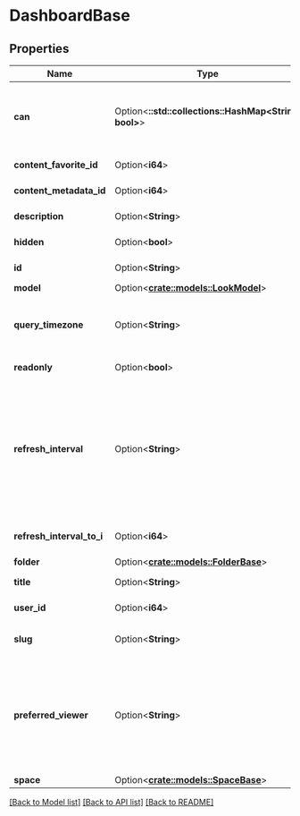# DashboardBase

## Properties

Name | Type | Description | Notes
------------ | ------------- | ------------- | -------------
**can** | Option<**::std::collections::HashMap<String, bool>**> | Operations the current user is able to perform on this object | [optional][readonly]
**content_favorite_id** | Option<**i64**> | Content Favorite Id | [optional][readonly]
**content_metadata_id** | Option<**i64**> | Id of content metadata | [optional][readonly]
**description** | Option<**String**> | Description | [optional][readonly]
**hidden** | Option<**bool**> | Is Hidden | [optional][readonly]
**id** | Option<**String**> | Unique Id | [optional][readonly]
**model** | Option<[**crate::models::LookModel**](LookModel.md)> |  | [optional]
**query_timezone** | Option<**String**> | Timezone in which the Dashboard will run by default. | [optional][readonly]
**readonly** | Option<**bool**> | Is Read-only | [optional][readonly]
**refresh_interval** | Option<**String**> | Refresh Interval, as a time duration phrase like \"2 hours 30 minutes\". A number with no time units will be interpreted as whole seconds. | [optional][readonly]
**refresh_interval_to_i** | Option<**i64**> | Refresh Interval in milliseconds | [optional][readonly]
**folder** | Option<[**crate::models::FolderBase**](FolderBase.md)> |  | [optional]
**title** | Option<**String**> | Dashboard Title | [optional][readonly]
**user_id** | Option<**i64**> | Id of User | [optional][readonly]
**slug** | Option<**String**> | Content Metadata Slug | [optional][readonly]
**preferred_viewer** | Option<**String**> | The preferred route for viewing this dashboard (ie: dashboards or dashboards-next) | [optional][readonly]
**space** | Option<[**crate::models::SpaceBase**](SpaceBase.md)> |  | [optional]

[[Back to Model list]](../README.md#documentation-for-models) [[Back to API list]](../README.md#documentation-for-api-endpoints) [[Back to README]](../README.md)


